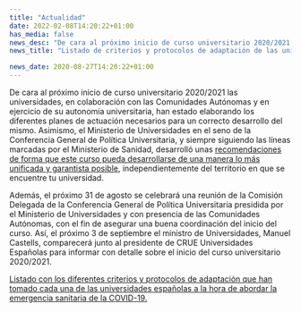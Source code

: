 ```yaml
---
title: "Actualidad"
date: 2022-02-08T14:20:22+01:00
has_media: false
news_desc: "De cara al próximo inicio de curso universitario 2020/2021 las universida-des, en colaboración con las Comunidades Autónomas y en ejercicio de su autonomía universitaria, han estado elaborando los diferentes planes de actuación necesarios para un correcto desarrollo del mismo"
news_title: "Listado de criterios y protocolos de adaptación de las universidades españolas ante la emergencia sanitaria de la COVID-19 en el arranque del curso 2020/2021"

news_date: 2020-08-27T14:20:22+01:00
---
```

<p>De cara al pr&oacute;ximo inicio de curso universitario 2020/2021 las universidades, en colaboraci&oacute;n con las Comunidades Aut&oacute;nomas y en ejercicio de su autonom&iacute;a universitaria, han estado elaborando los diferentes planes de actuaci&oacute;n necesarios para un correcto desarrollo del mismo. Asimismo, el Ministerio de Universidades en el seno de la Conferencia General de Pol&iacute;tica Universitaria, y siempre siguiendo las l&iacute;neas marcadas por el Ministerio de Sanidad, desarroll&oacute; unas<span>&nbsp;</span><a title="recomendaciones de forma que este curso pueda desarrollarse de una manera lo m&aacute;s unificada y garantista posible" href="https://www.ciencia.gob.es/stfls/MICINN/Universidades/Ficheros/Recomendaciones_del_Ministerio_de_Universidades_para_adaptar_curso.pdf" target="_blank" rel="noopener">recomendaciones de forma que este curso pueda desarrollarse de una manera lo m&aacute;s unificada y garantista posible</a>, independientemente del territorio en que se encuentre tu universidad.</p>
<p>Adem&aacute;s, el pr&oacute;ximo 31 de agosto se celebrar&aacute; una reuni&oacute;n de la Comisi&oacute;n Delegada de la Conferencia General de Pol&iacute;tica Universitaria presidida por el Ministerio de Universidades y con presencia de las Comunidades Aut&oacute;nomas, con el fin de asegurar una buena coordinaci&oacute;n del inicio del curso. As&iacute;, el pr&oacute;ximo 3 de septiembre el ministro de Universidades, Manuel Castells, comparecer&aacute; junto al presidente de CRUE Universidades Espa&ntilde;olas para informar con detalle sobre el inicio del curso universitario 2020/2021.</p>
<p><a title="Listado con los diferentes criterios y protocolos de adaptaci&oacute;n que han tomado cada una de las universidades espa&ntilde;olas a la hora de abordar la emergencia sanitaria de la COVID-19." href="https://www.universidades.gob.es/portal/site/MICINN/menuitem.8ce192e94ba842bea3bc811001432ea0/?vgnextoid=20f307787fe24710VgnVCM1000001d04140aRCRD&amp;vgnextfmt=default">Listado con los diferentes criterios y protocolos de adaptaci&oacute;n que han tomado cada una de las universidades espa&ntilde;olas a la hora de abordar la emergencia sanitaria de la COVID-19.</a></p>